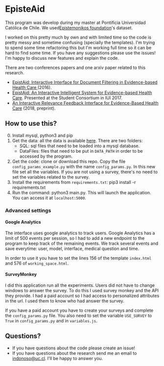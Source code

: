 # EpisteAid

This program was develop during my master at Pontificia Universidad Católica de Chile. We used[Epistemonikos foundation](https://www.epistemonikos.org/)'s dataset.

I worked on this pretty much by own and with limited time so the code is pretty messy and sometime confusing (specially the templates). I'm trying to spend some time refactoring this but I'm working full time so it can be hard to find some time. If you have any suggestions please use the issues! I'm happy to discuss new features and explain the code.

There are two conferences papers and one arxiv paper related to this research.

- [EpistAid: Interactive Interface for Document Filtering in Evidence-based Health Care
](https://arxiv.org/abs/1611.02119) (2016).
- [
EpistAid: An Interactive Intelligent System for Evidence-based Health Care](https://dl.acm.org/citation.cfm?id=3038281). Presented at the Student Consortium in IUI 2017.
- [An Interactive Relevance Feedback Interface for Evidence-Based Health Care](http://dparra.sitios.ing.uc.cl/pdfs/pre-print-EpistAid-IUI-2018.pdf) (2018, preprint).


## How to use this?
0. Install mysql, python3 and pip
1. Get the data: all the data is available [here](https://drive.google.com/drive/folders/1G4grYQp1qGwkY2A-Xir1C6mbqrB0GH0z?usp=sharing). There are two folders:
    - SQL: sql files that need to be loaded into a mysql database.
    - DataFiles: files that need to be put in `DATA_PATH` in order to be accessed by the program.
2. Get the code: clone or download this repo. Copy the file `config_params_example.py` with the name `config_params.py`. In this new file set all the variables. If you are not using a survey, there's no need to set the variables related to the survey.
3. Install the requirements from `requirements.txt`: pip3 install -r requirements.txt
4. Run the command: python3 main.py. This will launch the application. You can access it at `localhost:5000`. 

### Advanced settings

#### Google Analytics

The interface uses google analytics to track users. Google Analytics has a limit of 500 events per session, so I had to add a new endpoint to the program to keep track of the remaining events. We track several events and save everytime: user, model, interface, medical question and time.

In order to use it you have to set the lines 156 of the template `index.html` and 576 of `working_space.html`.

#### SurveyMonkey

I did this application run all the experiments. Users did not have to change windows to answer the survey. To do this I used survey monkey and the API they provide. I had a paid account so I had access to personalized attributes in the url. I used them to know who had answer the survey.

If you have a paid account you have to create your surveys and complete the `config_params.py` file. You also need to set the variable `USE_SURVEY` to `True` in `config_params.py` and in `variables.js`.

## Questions?

- If you have questions about the code please create an issue!
- If you have questions about the research send me an email to indonoso@uc.cl. I'll be happy to answer you.

